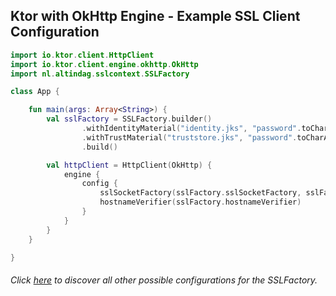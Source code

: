 ## Ktor with OkHttp Engine - Example SSL Client Configuration

```kotlin
import io.ktor.client.HttpClient
import io.ktor.client.engine.okhttp.OkHttp
import nl.altindag.sslcontext.SSLFactory

class App {

    fun main(args: Array<String>) {
        val sslFactory = SSLFactory.builder()
                .withIdentityMaterial("identity.jks", "password".toCharArray())
                .withTrustMaterial("truststore.jks", "password".toCharArray())
                .build()

        val httpClient = HttpClient(OkHttp) {
            engine {
                config {
                    sslSocketFactory(sslFactory.sslSocketFactory, sslFactory.trustManager.orElseThrow())
                    hostnameVerifier(sslFactory.hostnameVerifier)
                }
            }
        }
    }

}
```
###### Click [here](../usage.html) to discover all other possible configurations for the SSLFactory.